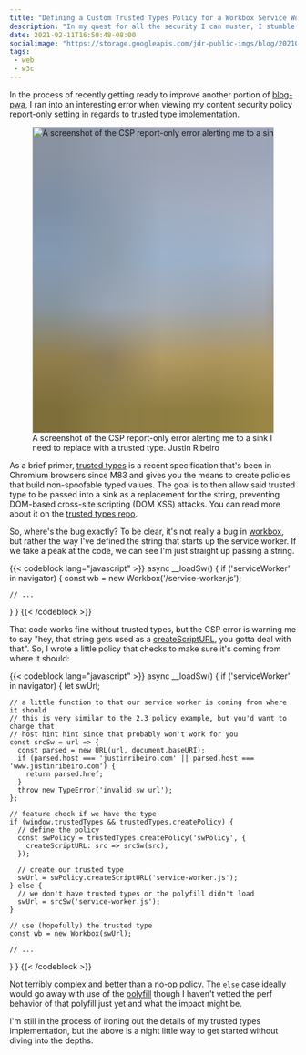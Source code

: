 ```yaml
---
title: "Defining a Custom Trusted Types Policy for a Workbox Service Worker"
description: "In my quest for all the security I can muster, I stumble into the world of trusted types and making them work with workbox and my service worker."
date: 2021-02-11T16:50:48-08:00
socialimage: "https://storage.googleapis.com/jdr-public-imgs/blog/20210211-workbox-trusted-types-800.png"
tags:
 - web
 - w3c
---
```


In the process of recently getting ready to improve another portion of [blog-pwa](https://github.com/justinribeiro/blog-pwa), I ran into an interesting error when viewing my content security policy report-only setting in regards to trusted type implementation.

<figure aria-label="media" role="group" itemscope="" itemprop="associatedMedia" itemtype="http://schema.org/ImageObject">
  <picture>
    <source srcset="https://storage.googleapis.com/jdr-public-imgs/blog/20210211-workbox-trusted-types-640.webp 640w,
                    https://storage.googleapis.com/jdr-public-imgs/blog/20210211-workbox-trusted-types-800.webp 800w,
                    https://storage.googleapis.com/jdr-public-imgs/blog/20210211-workbox-trusted-types-1024.webp 1024w,
                    https://storage.googleapis.com/jdr-public-imgs/blog/20210211-workbox-trusted-types-1280.webp 1280w,
                    https://storage.googleapis.com/jdr-public-imgs/blog/20210211-workbox-trusted-types-1600.webp 1600w"
            sizes="(min-width: 800px) 800px, 100vw" type="image/webp">
    <source srcset="https://storage.googleapis.com/jdr-public-imgs/blog/20210211-workbox-trusted-types-640.png 640w,
                    https://storage.googleapis.com/jdr-public-imgs/blog/20210211-workbox-trusted-types-800.png 800w,
                    https://storage.googleapis.com/jdr-public-imgs/blog/20210211-workbox-trusted-types-1024.png 1024w,
                    https://storage.googleapis.com/jdr-public-imgs/blog/20210211-workbox-trusted-types-1280.png 1280w,
                    https://storage.googleapis.com/jdr-public-imgs/blog/20210211-workbox-trusted-types-1600.png 1600w"
            sizes="(min-width: 800px) 800px, 100vw" type="image/png">
    <img decoding="async" loading="lazy" width="800" height="538"
      style="background-size: cover; background-image: url('data:image/svg+xml;charset=utf-8,%3Csvg xmlns=\'http%3A//www.w3.org/2000/svg\' xmlns%3Axlink=\'http%3A//www.w3.org/1999/xlink\' viewBox=\'0 0 1280 853\'%3E%3Cfilter id=\'b\' color-interpolation-filters=\'sRGB\'%3E%3CfeGaussianBlur stdDeviation=\'.5\'%3E%3C/feGaussianBlur%3E%3CfeComponentTransfer%3E%3CfeFuncA type=\'discrete\' tableValues=\'1 1\'%3E%3C/feFuncA%3E%3C/feComponentTransfer%3E%3C/filter%3E%3Cimage filter=\'url(%23b)\' x=\'0\' y=\'0\' height=\'100%25\' width=\'100%25\' xlink%3Ahref=\'data%3Aimage/png;base64,iVBORw0KGgoAAAANSUhEUgAAAAkAAAAGCAIAAACepSOSAAAACXBIWXMAAC4jAAAuIwF4pT92AAAAs0lEQVQI1wGoAFf/AImSoJSer5yjs52ktp2luJuluKOpuJefsoCNowB+kKaOm66grL+krsCnsMGrt8m1u8mzt8OVoLIAhJqzjZ2tnLLLnLHJp7fNmpyjqbPCqLrRjqO7AIeUn5ultaWtt56msaSnroZyY4mBgLq7wY6TmwCRfk2Pf1uzm2WulV+xmV6rmGyQfFm3nWSBcEIAfm46jX1FkH5Djn5AmodGo49MopBLlIRBfG8yj/dfjF5frTUAAAAASUVORK5CYII=\'%3E%3C/image%3E%3C/svg%3E');"
      src="https://storage.googleapis.com/jdr-public-imgs/blog/20210211-workbox-trusted-types-800.png" alt="A screenshot of the CSP report-only error alerting me to a sink I need to replace with a trusted type.">
  </picture>
  <figcaption itemprop="caption description">
    <span aria-hidden="true">A screenshot of the CSP report-only error alerting me to a sink I need to replace with a trusted type.</span>
    <span class="author" itemprop="copyrightHolder">Justin Ribeiro</span>
  </figcaption>
</figure>

As a brief primer, [trusted types](https://github.com/w3c/webappsec-trusted-types) is a recent specification that's been in Chromium browsers since M83 and gives you the means to create policies that build non-spoofable typed values. The goal is to then allow said trusted type to be passed into a sink as a replacement for the string, preventing DOM-based cross-site scripting (DOM XSS) attacks. You can read more about it on the [trusted types repo](https://github.com/w3c/webappsec-trusted-types).

So, where's the bug exactly? To be clear, it's not really a bug in [workbox](https://developers.google.com/web/tools/workbox), but rather the way I've defined the string that starts up the service worker. If we take a peak at the code, we can see I'm just straight up passing a string.

{{< codeblock lang="javascript" >}}
async __loadSw() {
  if ('serviceWorker' in navigator) {
    const wb = new Workbox('/service-worker.js');

    // ...
  }
}
{{< /codeblock >}}

That code works fine without trusted types, but the CSP error is warning me to say "hey, that string gets used as a [createScriptURL](https://w3c.github.io/webappsec-trusted-types/dist/spec/#policies-hdr), you gotta deal with that". So, I wrote a little policy that checks to make sure it's coming from where it should:

{{< codeblock lang="javascript" >}}
async __loadSw() {
  if ('serviceWorker' in navigator) {
    let swUrl;

    // a little function to that our service worker is coming from where it should
    // this is very similar to the 2.3 policy example, but you'd want to change that
    // host hint hint since that probably won't work for you
    const srcSw = url => {
      const parsed = new URL(url, document.baseURI);
      if (parsed.host === 'justinribeiro.com' || parsed.host === 'www.justinribeiro.com') {
        return parsed.href;
      }
      throw new TypeError('invalid sw url');
    };

    // feature check if we have the type
    if (window.trustedTypes && trustedTypes.createPolicy) {
      // define the policy
      const swPolicy = trustedTypes.createPolicy('swPolicy', {
        createScriptURL: src => srcSw(src),
      });

      // create our trusted type
      swUrl = swPolicy.createScriptURL('service-worker.js');
    } else {
      // we don't have trusted types or the polyfill didn't load
      swUrl = srcSw('service-worker.js');
    }

    // use (hopefully) the trusted type
    const wb = new Workbox(swUrl);

    // ...
  }
}
{{< /codeblock >}}

Not terribly complex and better than a no-op policy. The `else` case ideally would go away with use of the [polyfill](https://github.com/w3c/webappsec-trusted-types#polyfill) though I haven't vetted the perf behavior of that polyfill just yet and what the impact might be.

I'm still in the process of ironing out the details of my trusted types implementation, but the above is a night little way to get started without diving into the depths.